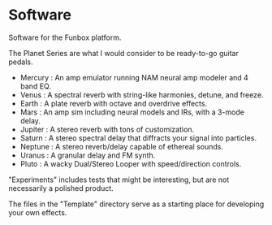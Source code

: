 # Software

Software for the Funbox platform.

The Planet Series are what I would consider to be ready-to-go guitar pedals.
 - Mercury : An amp emulator running NAM neural amp modeler and 4 band EQ.
 - Venus   : A spectral reverb with string-like harmonies, detune, and freeze.
 - Earth   : A plate reverb with octave and overdrive effects.
 - Mars    : An amp sim including neural models and IRs, with a 3-mode delay.
 - Jupiter : A stereo reverb with tons of customization.
 - Saturn  : A stereo spectral delay that diffracts your signal into particles.
 - Neptune : A stereo reverb/delay capable of ethereal sounds.
 - Uranus  : A granular delay and FM synth.
 - Pluto   : A wacky Dual/Stereo Looper with speed/direction controls. 

"Experiments" includes tests that might be interesting, but are not necessarily a polished product.

The files in the "Template" directory serve as a starting place for developing your own effects. 

